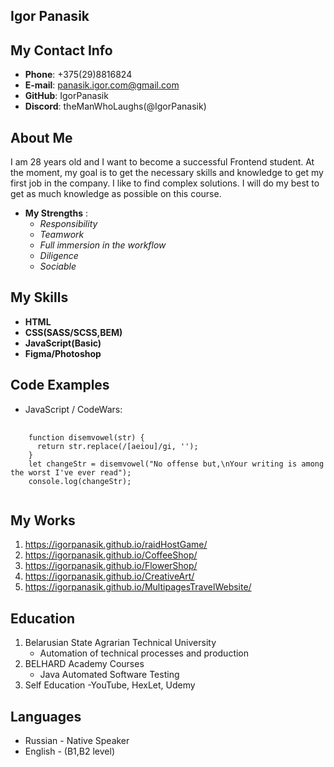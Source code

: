 ## Igor Panasik
## My Contact Info
- __Phone__: +375(29)8816824
- __E-mail__: panasik.igor.com@gmail.com
- __GitHub__: IgorPanasik
- __Discord__: theManWhoLaughs(@IgorPanasik)
## About Me
I am 28 years old and I want to become a successful Frontend student. At the moment, my goal is to get the necessary skills and knowledge to get my first job in the company. I like to find complex solutions. I will do my best to get as much knowledge as possible on this course.
- __My Strengths__ :
    - _Responsibility_
    - _Teamwork_
    - _Full immersion in the workflow_
    - _Diligence_
    - _Sociable_
## My Skills
- __HTML__
- __CSS(SASS/SCSS,BEM)__
- __JavaScript(Basic)__
- __Figma/Photoshop__
## Code Examples
- JavaScript / CodeWars:
<pre>
  <code>
    function disemvowel(str) {
      return str.replace(/[aeiou]/gi, '');
    }
    let changeStr = disemvowel("No offense but,\nYour writing is among the worst I've ever read");
    console.log(changeStr);
  </code>
</pre>

## My Works
1. <https://igorpanasik.github.io/raidHostGame/>
2. <https://igorpanasik.github.io/CoffeeShop/>
3. <https://igorpanasik.github.io/FlowerShop/>
4. <https://igorpanasik.github.io/CreativeArt/>
5. <https://igorpanasik.github.io/MultipagesTravelWebsite/>
## Education
1. Belarusian State Agrarian Technical University
    - Automation of technical processes and production
2. BELHARD Academy Courses
    - Java Automated Software Testing
3. Self Education
    -YouTube, HexLet, Udemy
## Languages
  - Russian - Native Speaker
  - English - (B1,B2 level)